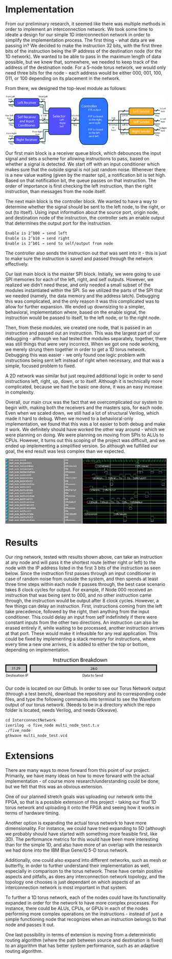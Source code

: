 # Implementation

From our preliminary research, it seemed like there was multiple methods in order to implement an interconnection network. We took some time to ideate a design for our simple 1D interconnection network in order to simplify the implementation process.
The first thing - what data are we passing in? We decided to make the instruction 32 bits, with the first three bits of the instruction being the IP address of the destination node (for the 1D network). We wanted to be able to pass in the maximum length of data possible, but we knew that, somewhere, we needed to keep track of the address of the destination node. For a 5-node torus network, we would only need three bits for the node - each address would be either 000, 001, 100, 011, or 100 depending on its placement in the network.

From there, we designed the top-level module as follows:

![High level schematic](https://github.com/KaitlynKeil/InterconNetwork/blob/master/inner_workings.jpg)

Our first main block is a receiver queue block, which debounces the input signal and sets a scheme for allowing instructions to pass, based on whether a signal is detected. We start off with an input conditioner which makes sure that the outside signal is not just random noise. Whenever there is a new value waiting (given by the master spi), a notification bit is set high. Based on that notification bit, the queue passes on that instruction. The order of importance is first checking the left instruction, than the right instruction, than messages from the node itself.

The next main block is the controller block. We wanted to have a way to determine whether the signal should be sent to the left node, to the right, or out (to itself). Using input information about the source port, origin node, and destination node of the instruction, the controller sets an enable output that determines the output port for the instruction.

	Enable is 2’b00 → send left
	Enable is 2’b10 → send right
	Enable is 2’b01 → send to self/output from node

The controller also sends the instruction out that was sent into it - this is just to make sure the instruction is saved and passed through the network effectively.

Our last main block is the master SPI block. Initially, we were going to use SPI memories for each of the left, right, and self outputs. However, we realized we didn’t need these, and only needed a small subset of the modules instantiated within the SPI. So we utilized the parts of the SPI that we needed (namely, the data memory and the address latch). Debugging this was complicated, and the only reason it was this complicated was to allow for further expansion. We ended up downsizing to a simpler, behavioral, implementation where, based on the enable signal, the instruction would be passed to itself, to the left node, or to the right node.

Then, from these modules, we created one node, that is passed in an instruction and passed out an instruction. This was the largest part of our debugging - although we had tested the modules separately, together, there was still things that were very incorrect. When we got one node working, we merely strung them together in order to get a 1D torus network. Debugging this was easier - we only found one logic problem with instructions being sent left instead of right when necessary, and that was a simple, focused problem to fixed.

A 2D network was similar but just required additional logic in order to send instructions left, right, up, down, or to itself. Although it is technically more complicated, because we had the basic one done, it was an easy increase in complexity.

Overall, our main crux was the fact that we overcomplicated our system to begin with, making both the receivers and the masters spis, for each node. Even when we scaled down, we still had a lot of structural Verilog, which made it hard to debug. When we moved to a behavioral-only implementation, we found that this was a lot easier to both debug and make it work. We definitely should have worked the other way around - which we were planning on doing. We were planning on moving from SPIs to ALUs to CPUs. However, it turns out this scoping of the project was difficult, and we ended up implementing a simplified version. So although we fulfilled our goal, the end result was less complex than we expected.

![Multi-node Test Output](https://github.com/KaitlynKeil/InterconNetwork/blob/master/multi_node_test_results.JPG)

# Results

Our ring network, tested with results shown above, can take an instruction at any node and will pass it the shortest route (either right or left) to the node with the IP address listed in the first 3 bits of the instruction as seen below. Since the instruction first passes through an input conditioner in case of random noise from outside the system, and then spends at least three time steps within each node it passes through, the best case scenario takes 8 clock cycles for output. For example, if Node 000 received an instruction that was being sent to 000, and no other instruction came through, the instruction would be output after 8 clock cycles. However, a few things can delay an instruction. First, instructions coming from the left take precedence, followed by the right, then anything from the input conditioner. This could delay an input from self indefinitely if there were constant inputs from the other two directions. An instruction can also be erased entirely if, while waiting to be processed, another instruction arrives at that port. These would make it infeasible for any real application. This could be fixed by implementing a stack memory for instructions, where every time a new one arrives, it is added to either the top or bottom, depending on implementation.

![Instruction Bit Breakdown](https://github.com/KaitlynKeil/InterconNetwork/blob/master/instr_pieces.jpg)

Our code is located on our Github. In order to see our Torus Network output (through a test bench), download the repository and its corresponding code files, and type the following commands into terminal to see the Waveform output of our torus network. (Needs to be in a directory which the repo folder is located, needs Verilog, and needs Gtkwave).

```
cd InterconnectNetwork
iverilog -o five_node multi_node_test.t.v
./five_node
gtkwave multi_node_test.vcd
```

# Extensions

There are many ways to move forward from this point of our project. Primarily, we have many ideas on how to move forward with the actual implementation - of course more research/understanding could be done, but we felt that this was an obvious extension.

One of our planned stretch goals was uploading our network onto the FPGA, so that is a possible extension of this project - taking our final 1D torus network and uploading it onto the FPGA and seeing how it works in terms of hardware timing.

Another option is expanding the actual torus network to have more dimensionality. For instance, we could have tried expanding to 5D (although we probably should have started with something more feasible first, like 3D). The performance metrics for this would have been more interesting than for the simple 1D, and also have more of an overlap with the research we had done into the IBM Blue Gene/Q 5-D torus network.

Additionally, one could also expand into different networks, such as mesh or butterfly, in order to further understand their implementation as well, especially in comparison to the torus network. These have certain positive aspects and pitfalls, as does any interconnection network topology, and the topology one chooses is just dependant on which aspects of an interconnection network is most important in that system.

To further a 1D torus network, each of the nodes could have its functionality expanded in order for the network to have more complex processes. For instance, there could be ALUs, CPUs, or GPUs in each of the nodes performing more complex operations on the instructions - instead of just a simple functioning node that recognizes when an instruction belongs to that node and passes it out.

One last possibility in terms of extension is moving from a deterministic routing algorithm (where the path between source and destination is fixed) to an algorithm that has better system performance, such as an adaptive routing algorithm.
